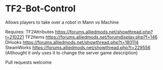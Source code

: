# TF2-Bot-Control
Allows players to take over a robot in Mann vs Machine

Requires:
TF2Attributes https://forums.alliedmods.net/showthread.php?t=210221
TF2Items https://forums.alliedmods.net/forumdisplay.php?f=146
DHooks https://forums.alliedmods.net/showthread.php?t=180114
SteamWorks https://forums.alliedmods.net/showthread.php?t=229556 (Althought it only uses it to change the server game description)

Pull requests welcome

